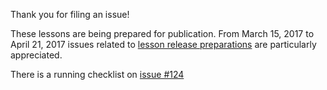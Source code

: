 Thank you for filing an issue! 

These lessons are being prepared for publication. From March 15, 2017 to April 21, 2017 issues related to [lesson release preparations](https://github.com/datacarpentry/lesson-release/blob/master/release-checklist.md) are particularly appreciated.

There is a running checklist on [issue #124](https://github.com/datacarpentry/sql-ecology-lesson/issues/124)

